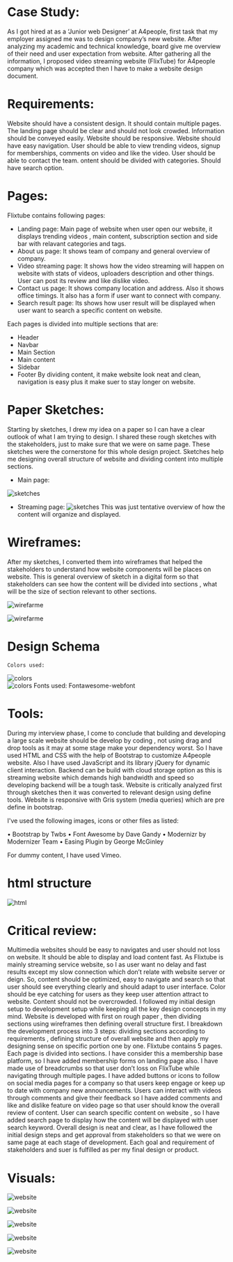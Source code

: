 
# Case Study:

As I got hired at as a ‘Junior web Designer’ at A4people, first task that my employer assigned me was to design company’s new website. After analyzing my academic and technical knowledge, board give me overview of their need and user expectation from website. After gathering all the information, I proposed video streaming website (FlixTube) for A4people company which was accepted then I have to make a website design document. 
	
# Requirements:	
Website should have a consistent design. It should contain multiple pages. The landing page should be clear and should not look crowded. Information should be conveyed easily. Website should be responsive. Website should have easy navigation.
User should be able to view trending videos, signup for memberships, comments on video and like the video. User should be able to contact the team.
ontent should be divided with categories. Should have search option.
# Pages:	
Flixtube contains following pages:
- Landing page:
Main page of website when user open our website, it displays trending videos , main content, subscription section and side bar with relavant categories and tags.
- About us page:
It shows team of company and general overview of company.
- Video streaming page:
It shows how the video streaming will happen on website with stats of videos, uploaders description and other things. User can post its review and like dislike video.
- Contact us page:
It shows company location and address. Also it shows office timings. It also has a form if user want to connect with company.
- Search result page:
Its shows how user result will be displayed when user want to search a specific content on website.

Each pages is divided into multiple sections that are:
-	Header
-	Navbar
-	Main Section
-	Main content
-	Sidebar
-	Footer
By dividing content, it make website look neat and clean, navigation is easy plus it make suer to stay longer on website.

	
# Paper Sketches:	
Starting by sketches, I drew my idea on a paper so I can have a clear outlook of what I am trying to design. I shared these rough sketches with the stakeholders, just to make sure that we were on same page. These sketches were the cornerstone for this whole design project. Sketches help me designing overall structure of website and dividing content into multiple sections.

- Main page:

![sketches](img/2.jpeg)



- Streaming page:
![sketches](img/1.jpeg)
This was just tentative overview of how the content will organize and displayed. 

# Wireframes:	
 After my sketches, I converted them into wireframes that helped the stakeholders to understand how website components will be places on website. This is general overview of sketch in a digital form so that stakeholders can see how the content will be divided into sections , what will be the size of section relevant to other sections.

![wirefarme](img/wf1.png)	
 
 ![wirefarme](img/wf2.png)	

# Design Schema
	Colors used:
  ![colors](img/cl1.png)	
![colors](img/cl2.png)
	Fonts used:
	Fontawesome-webfont

# Tools:
During my interview phase, I come to conclude that building and developing a large scale website should be develop  by coding , not using drag and drop tools as it may at some stage make your dependency worst.
So I have used HTML and CSS with the help of Bootstrap to customize A4people website. Also I have used JavaScript and its library jQuery for dynamic client interaction.
  Backend can be build with cloud storage option as this is streaming website which demands high bandwidth and speed so developing backend will be a tough task.
Website is critically analyzed first through sketches then it was converted to relevant design using define tools. Website is responsive with Gris system (media queries) which are pre define in bootstrap.




I've used the following images, icons or other files as listed:

•	Bootstrap by Twbs
•	Font Awesome by Dave Gandy
•	Modernizr by Modernizer Team
•	Easing Plugin by George McGinley

For dummy content, I have used Vimeo.

# html structure

![html](img/htmlstructure.png)

# Critical review:
Multimedia websites should be easy to navigates and user should not loss on website. It should be able to display and load content fast. As Flixtube is mainly streaming service website, so I as user want no delay and fast results except my slow connection which don’t relate with website server or deign. So, content should be optimized, easy to navigate and search so that user should see everything clearly and should adapt to user interface. Color should be eye catching for users as they keep user attention attract to website. Content should not be overcrowded.
	I followed my initial design setup to development setup while keeping all the key design concepts in my mind. Website is developed with first on rough paper , then dividing sections using wireframes then defining overall structure first. I breakdown the development process into 3 steps: dividing sections according to requirements , defining structure of overall website and then apply my designing sense on specific portion one by one.
	Flixtube contains 5 pages. Each page is divided into sections. I have consider this a membership base platform, so I have added membership forms on landing page also. I have made use of breadcrumbs so that user don’t loss on FlixTube while navigating through multiple pages. I have added buttons or icons to follow on social media pages for a company so that users keep engage or keep up to date with company new announcements. Users can interact with videos through comments and give their feedback so I have added comments and like and dislike feature on video page so that user should know the overall review of content. User can search specific content on website , so I have added search page to display how the content will be displayed with user search keyword.
	Overall design is neat and clear, as I have followed the initial design steps and get approval from stakeholders so that we were on same page at each stage of development. Each goal and requirement of stakeholders and suer is fulfilled as per my final design or product.

# Visuals:


![website](img/1.png)

![website](img/2.png)

![website](img/3.png)

![website](img/4.png)

![website](img/5.png)
